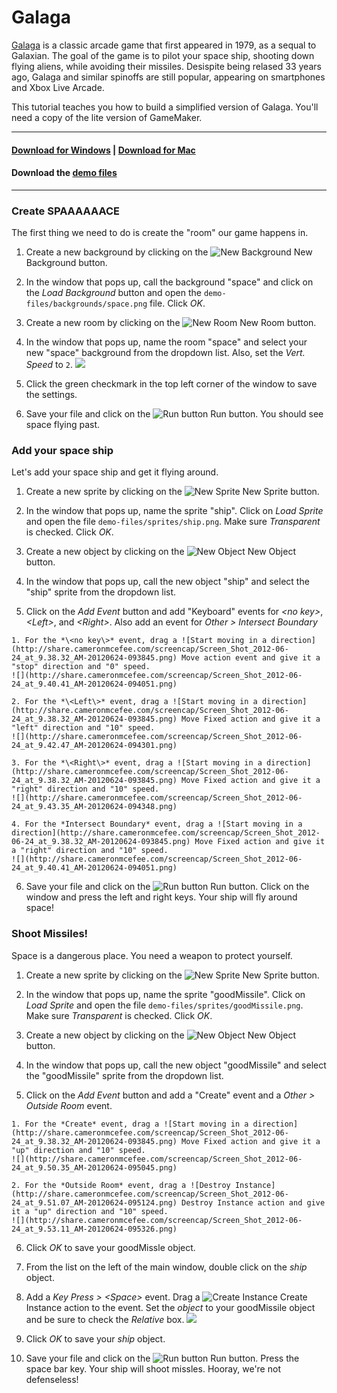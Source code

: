 # Galaga

[Galaga](http://en.wikipedia.org/wiki/Galaga) is a classic arcade game that first appeared in 1979, as a sequal to Galaxian. The goal of the game is to pilot your space ship, shooting down flying aliens, while avoiding their missiles. Desispite being relased 33 years ago, Galaga and similar spinoffs are still popular, appearing on smartphones and Xbox Live Arcade.

This tutorial teaches you how to build a simplified version of Galaga. You'll need a copy of the lite version of GameMaker.

---

#### [Download for **Windows**](http://www.yoyogames.com/gamemaker/windows) | [Download for **Mac**](http://www.yoyogames.com/gamemaker/mac)

#### Download the [demo files]()

---

### Create SPAAAAAACE



The first thing we need to do is create the "room" our game happens in.

  1. Create a new background by clicking on the ![New Background](http://share.cameronmcefee.com/screencap/background-20120624-091130.png) New Background button.

  2. In the window that pops up, call the background "space" and click on the *Load Background* button and open the `demo-files/backgrounds/space.png` file. Click *OK*.

  3. Create a new room by clicking on the ![New Room](http://share.cameronmcefee.com/screencap/room-20120624-092036.png) New Room button.

  4. In the window that pops up, name the room "space" and select your new "space" background from the dropdown list. Also, set the *Vert. Speed* to `2`.
  ![](http://share.cameronmcefee.com/screencap/Screen_Shot_2012-06-24_at_9.21.31_AM-20120624-092217.png)

  5. Click the green checkmark in the top left corner of the window to save the settings.

  6. Save your file and click on the ![Run button](http://share.cameronmcefee.com/screencap/run-20120624-092510.png) Run button. You should see space flying past.

### Add your space ship

Let's add your space ship and get it flying around.

  1. Create a new sprite by clicking on the ![New Sprite](http://share.cameronmcefee.com/screencap/sprite-20120624-093045.png) New Sprite button.

  2. In the window that pops up, name the sprite "ship". Click on *Load Sprite* and open the file `demo-files/sprites/ship.png`. Make sure *Transparent* is checked. Click *OK*.

  3. Create a new object by clicking on the ![New Object](http://share.cameronmcefee.com/screencap/object-20120624-093430.png) New Object button.

  4. In the window that pops up, call the new object "ship" and select the "ship" sprite from the dropdown list.

  5. Click on the *Add Event* button and add "Keyboard" events for *\<no key\>*, *\<Left\>*, and *\<Right\>*. Also add an event for *Other > Intersect Boundary*

    1. For the *\<no key\>* event, drag a ![Start moving in a direction](http://share.cameronmcefee.com/screencap/Screen_Shot_2012-06-24_at_9.38.32_AM-20120624-093845.png) Move action event and give it a "stop" direction and "0" speed.
    ![](http://share.cameronmcefee.com/screencap/Screen_Shot_2012-06-24_at_9.40.41_AM-20120624-094051.png)

    2. For the *\<Left\>* event, drag a ![Start moving in a direction](http://share.cameronmcefee.com/screencap/Screen_Shot_2012-06-24_at_9.38.32_AM-20120624-093845.png) Move Fixed action and give it a "left" direction and "10" speed.
    ![](http://share.cameronmcefee.com/screencap/Screen_Shot_2012-06-24_at_9.42.47_AM-20120624-094301.png)

    3. For the *\<Right\>* event, drag a ![Start moving in a direction](http://share.cameronmcefee.com/screencap/Screen_Shot_2012-06-24_at_9.38.32_AM-20120624-093845.png) Move Fixed action and give it a "right" direction and "10" speed.
    ![](http://share.cameronmcefee.com/screencap/Screen_Shot_2012-06-24_at_9.43.35_AM-20120624-094348.png)

    4. For the *Intersect Boundary* event, drag a ![Start moving in a direction](http://share.cameronmcefee.com/screencap/Screen_Shot_2012-06-24_at_9.38.32_AM-20120624-093845.png) Move Fixed action and give it a "right" direction and "10" speed.
    ![](http://share.cameronmcefee.com/screencap/Screen_Shot_2012-06-24_at_9.40.41_AM-20120624-094051.png)

  6. Save your file and click on the ![Run button](http://share.cameronmcefee.com/screencap/run-20120624-092510.png) Run button. Click on the window and press the left and right keys. Your ship will fly around space!

### Shoot Missiles!

Space is a dangerous place. You need a weapon to protect yourself.

  1. Create a new sprite by clicking on the ![New Sprite](http://share.cameronmcefee.com/screencap/sprite-20120624-093045.png) New Sprite button.

  2. In the window that pops up, name the sprite "goodMissile". Click on *Load Sprite* and open the file `demo-files/sprites/goodMissile.png`. Make sure *Transparent* is checked. Click *OK*.

  3. Create a new object by clicking on the ![New Object](http://share.cameronmcefee.com/screencap/object-20120624-093430.png) New Object button.

  4. In the window that pops up, call the new object "goodMissile" and select the "goodMissile" sprite from the dropdown list.

  5. Click on the *Add Event* button and add a "Create" event and a *Other > Outside Room* event.

    1. For the *Create* event, drag a ![Start moving in a direction](http://share.cameronmcefee.com/screencap/Screen_Shot_2012-06-24_at_9.38.32_AM-20120624-093845.png) Move Fixed action and give it a "up" direction and "10" speed.
    ![](http://share.cameronmcefee.com/screencap/Screen_Shot_2012-06-24_at_9.50.35_AM-20120624-095045.png)

    2. For the *Outside Room* event, drag a ![Destroy Instance](http://share.cameronmcefee.com/screencap/Screen_Shot_2012-06-24_at_9.51.07_AM-20120624-095124.png) Destroy Instance action and give it a "up" direction and "10" speed.
    ![](http://share.cameronmcefee.com/screencap/Screen_Shot_2012-06-24_at_9.53.11_AM-20120624-095326.png)

  6. Click *OK* to save your goodMissle object.

  7. From the list on the left of the main window, double click on the *ship* object.

  8. Add a *Key Press > \<Space\>* event. Drag a ![Create Instance](http://share.cameronmcefee.com/screencap/Screen_Shot_2012-06-24_at_9.56.31_AM-20120624-095649.png) Create Instance action to the event. Set the *object* to your goodMissile object and be sure to check the *Relative* box.
  ![](http://share.cameronmcefee.com/screencap/Screen_Shot_2012-06-24_at_9.57.13_AM-20120624-095727.png)

  9. Click *OK* to save your *ship* object.

  10. Save your file and click on the ![Run button](http://share.cameronmcefee.com/screencap/run-20120624-092510.png) Run button. Press the space bar key. Your ship will shoot missles. Hooray, we're not defenseless!
